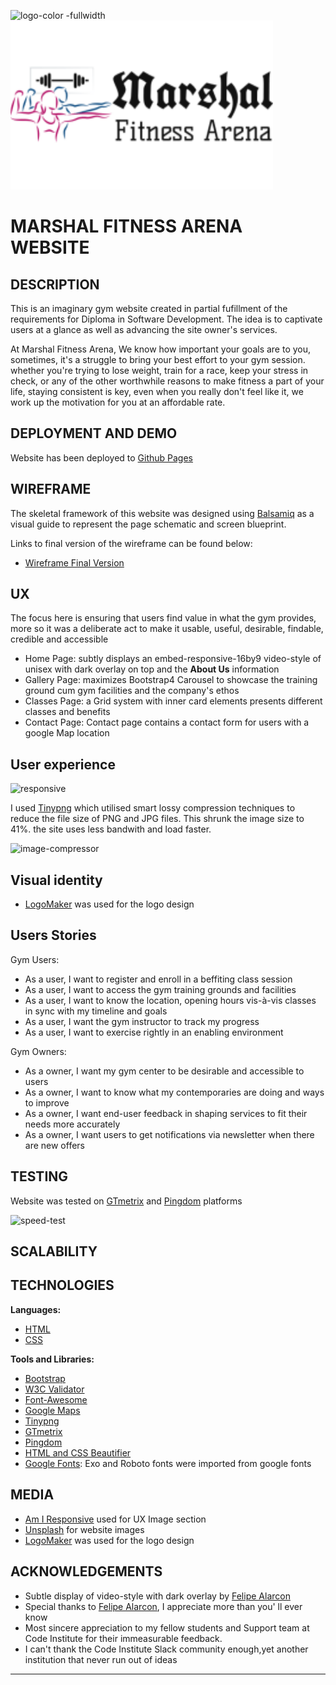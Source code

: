 ![logo-color -fullwidth](https://seagather.github.io/Marshal-Fitness-Arena/assets/images/logo-color.png) 
<a href="https://seagather.github.io/Marshal-Fitness-Arena/assets/images/logo-color.png"><img src="assets/images/logo-color.png" alt="marshal-logo" width="420" height="270" style="margin: 0; background-size:cover;"></a>
# MARSHAL FITNESS ARENA WEBSITE
## DESCRIPTION
This is an imaginary gym website created in partial fufillment of the requirements for Diploma in Software Development.
The idea is to captivate users at a glance as well as advancing the site owner's services.

At Marshal Fitness Arena, We know how important your goals are to you, sometimes, it's a struggle to bring your best effort to your gym session. whether you're trying to lose weight, train for a race, keep your stress in check, or any of the other worthwhile
reasons to make fitness a part of your life, staying consistent is key, even when you really don't feel like it, we work up the motivation for you at an affordable rate.
## DEPLOYMENT AND DEMO
Website has been deployed to [Github Pages](https://seagather.github.io/Marshal-Fitness-Arena/)
## WIREFRAME
The skeletal framework of this website was designed using [Balsamiq](https://balsamiq.com) as a visual guide to represent the page schematic and screen blueprint.

Links to final version of the wireframe can be found below:
* [Wireframe Final Version](https://seagather.github.io/Marshal-Fitness-Arena/wireframes/marshal-fitness-wireframe.pdf)

## UX
The focus here is ensuring that users find value in what the gym provides, more so it was a deliberate act to make it usable, useful, desirable, findable, credible and accessible

* Home Page: subtly displays an embed-responsive-16by9 video-style of unisex with dark overlay on top and the **About Us** information
* Gallery Page: maximizes Bootstrap4 Carousel to showcase the training ground cum gym facilities and the company's ethos
* Classes Page: a Grid system with inner card elements presents different classes and benefits
* Contact Page: Contact page contains a contact form for users with a google Map location

## User experience

![responsive](https://seagather.github.io/Marshal-Fitness-Arena/assets/images/responsive.png)

I used [Tinypng](https://tinypng.com) which utilised smart lossy compression techniques to reduce the file size of PNG and JPG files. This shrunk the image size to 41%.
the site uses less bandwith and load faster.

![image-compressor](https://seagather.github.io/Marshal-Fitness-Arena/assets/images/image-compressor.png)

## Visual identity
* [LogoMaker](https://logomaker.com) was used for the logo design

## Users Stories

Gym Users:
* As a user, I want to register and enroll in a beffiting class session
* As a user, I want to access the gym training grounds and facilities
* As a user, I want to know the location, opening hours vis-à-vis classes in sync with my timeline and goals
* As a user, I want the gym instructor to track my progress
* As a user, I want to exercise rightly in an enabling environment

Gym Owners:
* As a owner, I want my gym center to be desirable and accessible to users
* As a owner, I want to know what my contemporaries are doing and ways to improve
* As a owner, I want end-user feedback in shaping services to fit their needs more accurately
* As a owner, I want users to get notifications via newsletter when there are new offers

## TESTING
Website was tested on [GTmetrix](https://gtmetrix.com) and [Pingdom](https://tools.pingdom.com) platforms

![speed-test](https://seagather.github.io/Marshal-Fitness-Arena/assets/images/speed-test.png)

## SCALABILITY

## TECHNOLOGIES
**Languages:**
* [HTML](https://www.w3schools.com/html/default.asp)
* [CSS](https://www.w3schools.com/css/default.asp) 

**Tools and Libraries:**
* [Bootstrap](https://getbootstrap.com/)
* [W3C Validator](https://validator.w3.org/)
* [Font-Awesome](https://fontawesome.com/)
* [Google Maps](https://developers.google.com/maps/documentation/)
* [Tinypng](https://tinypng.com)
* [GTmetrix](https://gtmetrix.com)
* [Pingdom](https://tools.pingdom.com)
* [HTML and CSS Beautifier](http://minifycode.com/html-beautifier/)
* [Google Fonts](https://fonts.google.com/): Exo and Roboto fonts were imported from google fonts

## MEDIA
* [Am I Responsive](http://ami.responsivedesign.is/) used for UX Image section
* [Unsplash](https://unsplash.com/) for website images
* [LogoMaker](https://logomaker.com) was used for the logo design

## ACKNOWLEDGEMENTS
* Subtle display of video-style with dark overlay by [Felipe Alarcon](https://github.com/felipe-alarcon)
* Special thanks to [Felipe Alarcon](https://github.com/felipe-alarcon), I appreciate more than you' ll ever know
* Most sincere appreciation to my fellow students and Support team at Code Institute for their immeasurable feedback.
* I can't thank the Code Institute Slack community enough,yet another institution that never run out of ideas
--------


